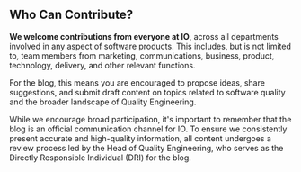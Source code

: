 Who Can Contribute?
-------------------

**We welcome contributions from everyone at IO**, across all departments involved in any aspect of software products. 
This includes, but is not limited to, team members from marketing, communications, business, product, technology, delivery, and other relevant functions.

For the blog, this means you are encouraged to propose ideas, share suggestions, and submit draft content on topics related to software quality and the broader landscape of Quality Engineering.

While we encourage broad participation, it's important to remember that the blog is an official communication channel for IO. 
To ensure we consistently present accurate and high-quality information, all content undergoes a review process led by the Head of Quality Engineering, who serves as the Directly Responsible Individual (DRI) for the blog.
